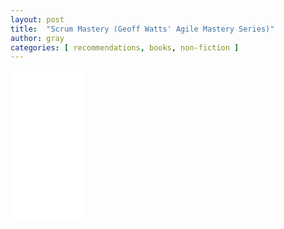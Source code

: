```yaml
---
layout: post
title:  "Scrum Mastery (Geoff Watts' Agile Mastery Series)"
author: gray
categories: [ recommendations, books, non-fiction ]
---
```


<iframe sandbox="allow-popups allow-scripts allow-modals allow-forms allow-same-origin" style="width:120px;height:240px;" marginwidth="0" marginheight="0" scrolling="no" frameborder="0" src="//ws-na.amazon-adsystem.com/widgets/q?ServiceVersion=20070822&OneJS=1&Operation=GetAdHtml&MarketPlace=US&source=ss&ref=as_ss_li_til&ad_type=product_link&tracking_id=grayinfilm-20&language=en_US&marketplace=amazon&region=US&placement=B0947829PY&asins=B0947829PY&linkId=f80e53a390a354dd1240e3824fd4a2ae&show_border=true&link_opens_in_new_window=true"></iframe>